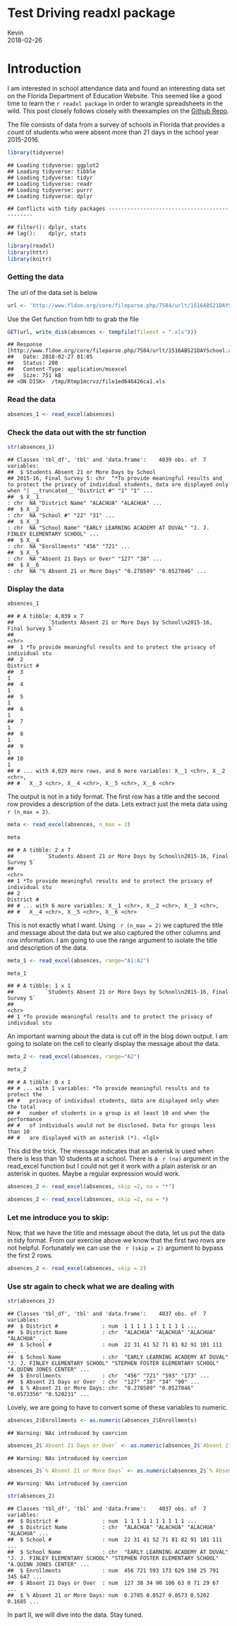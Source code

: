 # Test Driving readxl package
Kevin  
2018-02-26  

# Introduction

I am interested in school attendance data and found an interesting data set on the Florida Department of Education Website. This seemed like a good time to learn the ` r readxl package ` in order to wrangle spreadsheets in the wild. This post closely follows closely with theexamples on the [Github Repo](https://github.com/tidyverse/readxl). 

The file consists of data from a survey of schools in Florida that provides a count of students who were absent more than 21 days in the school year 2015-2016. 


```r
library(tidyverse)
```

```
## Loading tidyverse: ggplot2
## Loading tidyverse: tibble
## Loading tidyverse: tidyr
## Loading tidyverse: readr
## Loading tidyverse: purrr
## Loading tidyverse: dplyr
```

```
## Conflicts with tidy packages ----------------------------------------------
```

```
## filter(): dplyr, stats
## lag():    dplyr, stats
```

```r
library(readxl)
library(httr)
library(knitr)
```

### Getting the data

The url of the data set is below

```r
url <- 'http://www.fldoe.org/core/fileparse.php/7584/urlt/1516ABS21DAYSchool.xls'
```

Use the Get function from httr to grab the file

```r
GET(url, write_disk(absences <- tempfile(fileext = ".xls")))
```

```
## Response [http://www.fldoe.org/core/fileparse.php/7584/urlt/1516ABS21DAYSchool.xls]
##   Date: 2018-02-27 01:05
##   Status: 200
##   Content-Type: application/msexcel
##   Size: 751 kB
## <ON DISK>  /tmp/Rtmp1mcrvz/file1ed646426ca1.xls
```



### Read the data

```r
absences_1 <- read_excel(absences)
```

### Check the data out with the str function

```r
str(absences_1)
```

```
## Classes 'tbl_df', 'tbl' and 'data.frame':	4039 obs. of  7 variables:
##  $ Students Absent 21 or More Days by School
## 2015-16, Final Survey 5: chr  "*To provide meaningful results and to protect the privacy of individual students, data are displayed only when "| __truncated__ "District #" "1" "1" ...
##  $ X__1                                                              : chr  NA "District Name" "ALACHUA" "ALACHUA" ...
##  $ X__2                                                              : chr  NA "School #" "22" "31" ...
##  $ X__3                                                              : chr  NA "School Name" "EARLY LEARNING ACADEMY AT DUVAL" "J. J. FINLEY ELEMENTARY SCHOOL" ...
##  $ X__4                                                              : chr  NA "Enrollments" "456" "721" ...
##  $ X__5                                                              : chr  NA "Absent 21 Days or Over" "127" "38" ...
##  $ X__6                                                              : chr  NA "% Absent 21 or More Days" "0.278509" "0.0527046" ...
```


### Display the data

```r
absences_1
```

```
## # A tibble: 4,039 x 7
##           `Students Absent 21 or More Days by School\n2015-16, Final Survey 5`
##                                                                          <chr>
##  1 *To provide meaningful results and to protect the privacy of individual stu
##  2                                                                  District #
##  3                                                                           1
##  4                                                                           1
##  5                                                                           1
##  6                                                                           1
##  7                                                                           1
##  8                                                                           1
##  9                                                                           1
## 10                                                                           1
## # ... with 4,029 more rows, and 6 more variables: X__1 <chr>, X__2 <chr>,
## #   X__3 <chr>, X__4 <chr>, X__5 <chr>, X__6 <chr>
```

The output is not in a tidy format. The first row has a title and the second row provides a description of the data. Lets extract just the meta data using ` r (n_max = 2)`.  


```r
meta <- read_excel(absences, n_max = 2)

meta
```

```
## # A tibble: 2 x 7
##          `Students Absent 21 or More Days by School\n2015-16, Final Survey 5`
##                                                                         <chr>
## 1 *To provide meaningful results and to protect the privacy of individual stu
## 2                                                                  District #
## # ... with 6 more variables: X__1 <chr>, X__2 <chr>, X__3 <chr>,
## #   X__4 <chr>, X__5 <chr>, X__6 <chr>
```

This is not exactly what I want. Using ` r (n_max = 2)` we captured the title and message about the data but we also captured the other columns and row information.  I am going to use the range argument to isolate the title and description of the data. 


```r
meta_1 <- read_excel(absences, range="A1:A2")

meta_1
```

```
## # A tibble: 1 x 1
##          `Students Absent 21 or More Days by School\n2015-16, Final Survey 5`
##                                                                         <chr>
## 1 *To provide meaningful results and to protect the privacy of individual stu
```

An important warning about the data is cut off in the blog down output. I am going to isolate on the cell to clearly display the message about the data. 


```r
meta_2 <- read_excel(absences, range="A2")

meta_2
```

```
## # A tibble: 0 x 1
## # ... with 1 variables: *To provide meaningful results and to protect the
## #   privacy of individual students, data are displayed only when the total
## #   number of students in a group is at least 10 and when the performance
## #   of individuals would not be disclosed. Data for groups less than 10
## #   are displayed with an asterisk (*). <lgl>
```

This did the trick. The message indicates that an asterisk is used when there is less than 10 students at a school. There is a ` r (na)` argument in the read_excel function but I could not get it work with a plain asterisk or an asterisk in quotes. Maybe a regular expression would work. 


```r
absences_2 <- read_excel(absences, skip =2, na = "*")

absences_2 <- read_excel(absences, skip =2, na = *)
```


### Let me introduce you to skip:

Now, that we have the title and message about the data, let us put the data in tidy format. From our exercise above we know that the first two rows are not helpful. Fortunately we can use the ` r (skip = 2)` argument to bypass the first 2 rows. 


```r
absences_2 <- read_excel(absences, skip = 2)
```

### Use str again to check what we are dealing with

```r
str(absences_2)
```

```
## Classes 'tbl_df', 'tbl' and 'data.frame':	4037 obs. of  7 variables:
##  $ District #              : num  1 1 1 1 1 1 1 1 1 1 ...
##  $ District Name           : chr  "ALACHUA" "ALACHUA" "ALACHUA" "ALACHUA" ...
##  $ School #                : num  22 31 41 52 71 81 82 91 101 111 ...
##  $ School Name             : chr  "EARLY LEARNING ACADEMY AT DUVAL" "J. J. FINLEY ELEMENTARY SCHOOL" "STEPHEN FOSTER ELEMENTARY SCHOOL" "A.QUINN JONES CENTER" ...
##  $ Enrollments             : chr  "456" "721" "593" "173" ...
##  $ Absent 21 Days or Over  : chr  "127" "38" "34" "90" ...
##  $ % Absent 21 or More Days: chr  "0.278509" "0.0527046" "0.0573356" "0.520231" ...
```

Lovely, we are going to have to convert some of these variables to numeric. 


```r
absences_2$Enrollments <- as.numeric(absences_2$Enrollments)
```

```
## Warning: NAs introduced by coercion
```

```r
absences_2$`Absent 21 Days or Over` <- as.numeric(absences_2$`Absent 21 Days or Over`)
```

```
## Warning: NAs introduced by coercion
```

```r
absences_2$`% Absent 21 or More Days` <- as.numeric(absences_2$`% Absent 21 or More Days`)
```

```
## Warning: NAs introduced by coercion
```


```r
str(absences_2)
```

```
## Classes 'tbl_df', 'tbl' and 'data.frame':	4037 obs. of  7 variables:
##  $ District #              : num  1 1 1 1 1 1 1 1 1 1 ...
##  $ District Name           : chr  "ALACHUA" "ALACHUA" "ALACHUA" "ALACHUA" ...
##  $ School #                : num  22 31 41 52 71 81 82 91 101 111 ...
##  $ School Name             : chr  "EARLY LEARNING ACADEMY AT DUVAL" "J. J. FINLEY ELEMENTARY SCHOOL" "STEPHEN FOSTER ELEMENTARY SCHOOL" "A.QUINN JONES CENTER" ...
##  $ Enrollments             : num  456 721 593 173 629 198 25 791 345 647 ...
##  $ Absent 21 Days or Over  : num  127 38 34 90 106 63 0 71 29 67 ...
##  $ % Absent 21 or More Days: num  0.2785 0.0527 0.0573 0.5202 0.1685 ...
```

In part II, we will dive into the data. Stay tuned. 


